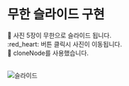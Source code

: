 # 무한 슬라이드 구현 
:green_heart: 사진 5장이 무한으로 슬라이드 됩니다. <br>
:red_heart: 버튼 클릭시 사진이 이동됩니다. <br>
:purple_heart: cloneNode를 사용했습니다.<br>

<br>![슬라이드](https://user-images.githubusercontent.com/89337508/180240569-ad345930-23e2-478b-9940-3858219e4c2e.gif)

<br>

